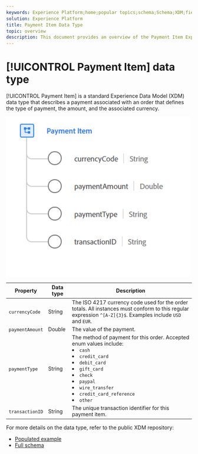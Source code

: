 ```yaml
---
keywords: Experience Platform;home;popular topics;schema;Schema;XDM;fields;schemas;Schemas;payment item;datatype;data-type;data type;
solution: Experience Platform
title: Payment Item Data Type
topic: overview
description: This document provides an overview of the Payment Item Experience Data Model (XDM) data type.
---
```


# [!UICONTROL Payment Item] data type

[!UICONTROL Payment Item] is a standard Experience Data Model (XDM) data type that describes a payment associated with an order that defines the type of payment, the amount, and the associated currency.

<img src='../images/data-types/payment-item.PNG' width=500 /><br />

| Property | Data type | Description |
| --- | --- | --- |
| `currencyCode` | String | The ISO 4217 currency code used for the order totals. All instances must conform to this regular expression `^[A-Z]{3}$`. Examples include `USD` and `EUR`. |
| `paymentAmount` | Double | The value of the payment. |
| `paymentType` | String | The method of payment for this order. Accepted enum values include: <li> `cash` </li> <li> `credit_card` </li> <li> `debit_card` </li> <li> `gift_card` </li> <li> `check` </li> <li> `paypal` </li> <li> `wire_transfer` </li> <li> `credit_card_reference` </li> <li> `other` </li> |
| `transactionID` | String | The unique transaction identifier for this payment item. |

For more details on the data type, refer to the public XDM repository:

* [Populated example](https://github.com/adobe/xdm/blob/master/components/datatypes/data/paymentitem.example.1.json)
* [Full schema](https://github.com/adobe/xdm/blob/master/components/datatypes/data/paymentitem.schema.json)